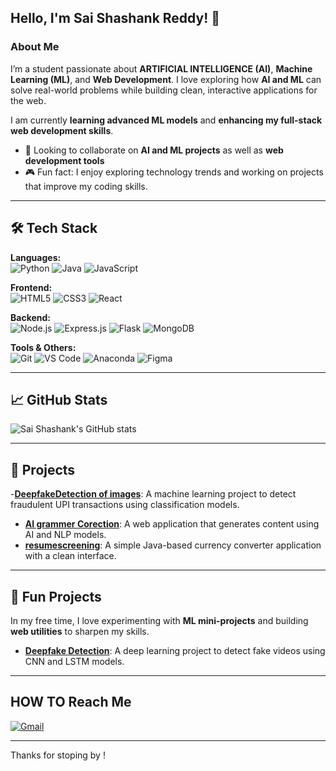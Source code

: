## Hello, I'm Sai Shashank Reddy! 👋

### About Me

I’m a student passionate about **ARTIFICIAL INTELLIGENCE (AI)**, **Machine Learning (ML)**, and **Web Development**. I love exploring how **AI and ML** can solve real-world problems while building clean, interactive applications for the web.

I am currently **learning advanced ML models** and **enhancing my full-stack web development skills**.

- 🤝 Looking to collaborate on **AI and ML projects** as well as **web development tools**  
- 🎮 Fun fact: I enjoy exploring technology trends and working on projects that improve my coding skills.

---

## 🛠️ Tech Stack

**Languages:**  
![Python](https://img.shields.io/badge/Python-000?logo=python&logoColor=white)
![Java](https://img.shields.io/badge/Java-000?logo=java&logoColor=white)
![JavaScript](https://img.shields.io/badge/JavaScript-000?logo=javascript&logoColor=white)

**Frontend:**  
![HTML5](https://img.shields.io/badge/HTML5-000?logo=html5&logoColor=white)
![CSS3](https://img.shields.io/badge/CSS3-000?logo=css3&logoColor=white)
![React](https://img.shields.io/badge/React-000?logo=react&logoColor=white)

**Backend:**  
![Node.js](https://img.shields.io/badge/Node.js-000?logo=node.js&logoColor=white)
![Express.js](https://img.shields.io/badge/Express.js-000?logo=express&logoColor=white)
![Flask](https://img.shields.io/badge/Flask-000?logo=flask&logoColor=white)
![MongoDB](https://img.shields.io/badge/MongoDB-000?logo=mongodb&logoColor=white)

**Tools & Others:**  
![Git](https://img.shields.io/badge/Git-000?logo=git&logoColor=white)
![VS Code](https://img.shields.io/badge/VS_Code-000?logo=visual-studio-code&logoColor=white)
![Anaconda](https://img.shields.io/badge/Anaconda-000?logo=anaconda&logoColor=white)
![Figma](https://img.shields.io/badge/Figma-000?logo=figma&logoColor=white)

---

## 📈 GitHub Stats

![Sai Shashank's GitHub stats](https://github-readme-stats.vercel.app/api?username=shashank263&show_icons=true&theme=radical)

---

## 🚀 Projects

-[**DeepfakeDetection of images**](https://github.com/shashank263/DeepFake-Detection-Using-CNN): A machine learning project to detect fraudulent UPI transactions using classification models.  
- [**AI grammer Corection**](https://github.com/shashank263/grammer-correction): A web application that generates content using AI and NLP models.  
- [**resumescreening**](https://github.com/shashank263/resume_screening): A simple Java-based currency converter application with a clean interface.

---

## 🎨 Fun Projects

In my free time, I love experimenting with **ML mini-projects** and building **web utilities** to sharpen my skills.

- [**Deepfake Detection**](https://github.com/shashank263/DeepFake-Detection-Using-CNN): A deep learning project to detect fake videos using CNN and LSTM models.

---

## HOW TO Reach Me
[![Gmail](https://img.shields.io/badge/Gmail-000?logo=gmail&logoColor=EA4335)](mailto:s.shashankreddy24@gmail.com)

---

Thanks for stoping by !
